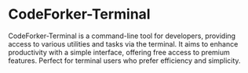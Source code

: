 # CodeForker-Terminal
CodeForker-Terminal is a command-line tool for developers, providing access to various utilities and tasks via the terminal. It aims to enhance productivity with a simple interface, offering free access to premium features. Perfect for terminal users who prefer efficiency and simplicity.
